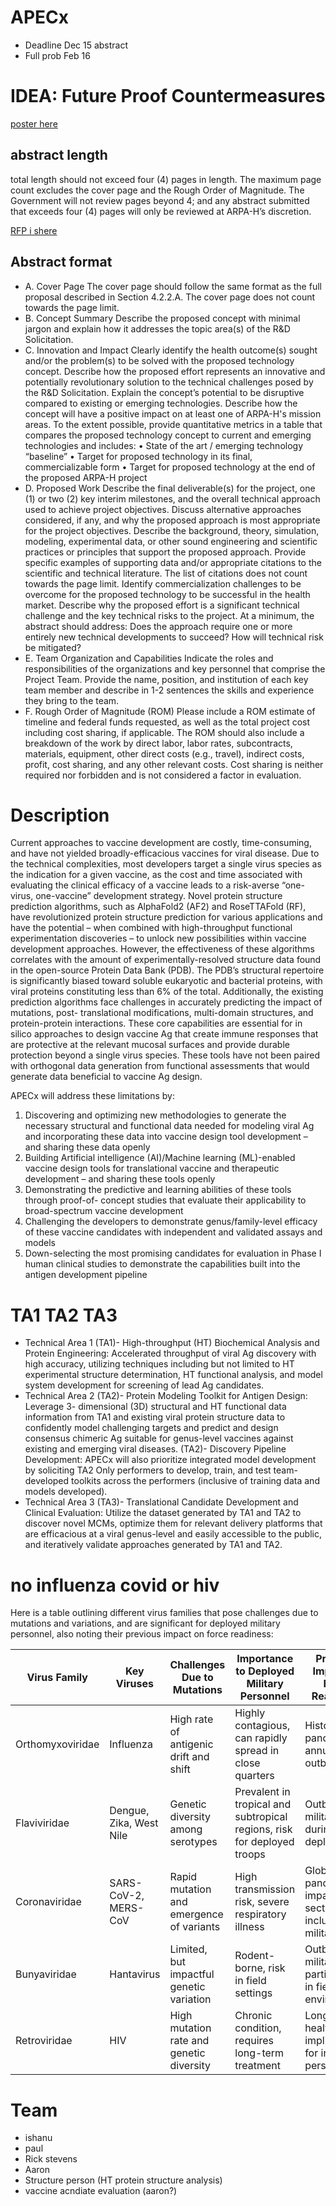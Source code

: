 # APECx

+ Deadline Dec 15 abstract
+ Full prob Feb 16


# IDEA: Future Proof Countermeasures

[poster here]()

## abstract length
total length should not exceed four (4) pages in length. The maximum page count excludes the cover page
and the Rough Order of Magnitude. The Government will not review pages beyond 4; and any
abstract submitted that exceeds four (4) pages will only be reviewed at ARPA-H’s discretion.

[RFP i shere](/uploads/75N99224R00001+APECx+Amd+No.+1.pdf)


## Abstract format

+ A. Cover Page
The cover page should follow the same format as the full proposal described in Section 4.2.2.A.
The cover page does not count towards the page limit.
+ B. Concept Summary
Describe the proposed concept with minimal jargon and explain how it addresses the topic
area(s) of the R&D Solicitation.
+ C. Innovation and Impact
Clearly identify the health outcome(s) sought and/or the problem(s) to be solved with the
proposed technology concept. Describe how the proposed effort represents an innovative and
potentially revolutionary solution to the technical challenges posed by the R&D Solicitation.
Explain the concept’s potential to be disruptive compared to existing or emerging technologies.
Describe how the concept will have a positive impact on at least one of ARPA-H's mission areas.
To the extent possible, provide quantitative metrics in a table that compares the proposed
technology concept to current and emerging technologies and includes:
• State of the art / emerging technology “baseline”
• Target for proposed technology in its final, commercializable form
• Target for proposed technology at the end of the proposed ARPA-H project
+ D. Proposed Work
Describe the final deliverable(s) for the project, one (1) or two (2) key interim milestones, and
the overall technical approach used to achieve project objectives. Discuss alternative approaches
considered, if any, and why the proposed approach is most appropriate for the project objectives.
Describe the background, theory, simulation, modeling, experimental data, or other sound
engineering and scientific practices or principles that support the proposed approach. Provide
specific examples of supporting data and/or appropriate citations to the scientific and technical 
literature. The list of citations does not count towards the page limit. Identify commercialization
challenges to be overcome for the proposed technology to be successful in the health market.
Describe why the proposed effort is a significant technical challenge and the key technical risks
to the project. At a minimum, the abstract should address:
Does the approach require one or more entirely new technical developments to succeed?
How will technical risk be mitigated?
+ E. Team Organization and Capabilities
Indicate the roles and responsibilities of the organizations and key personnel that comprise the
Project Team. Provide the name, position, and institution of each key team member and describe
in 1-2 sentences the skills and experience they bring to the team.
+ F. Rough Order of Magnitude (ROM)
Please include a ROM estimate of timeline and federal funds requested, as well as the total
project cost including cost sharing, if applicable. The ROM should also include a breakdown of
the work by direct labor, labor rates, subcontracts, materials, equipment, other direct costs (e.g.,
travel), indirect costs, profit, cost sharing, and any other relevant costs. Cost sharing is neither
required nor forbidden and is not considered a factor in evaluation.

# Description
Current approaches to vaccine development are costly, time-consuming, and have not yielded
broadly-efficacious vaccines for viral disease. Due to the technical complexities, most
developers target a single virus species as the indication for a given vaccine, as the cost and time
associated with evaluating the clinical efficacy of a vaccine leads to a risk-averse “one-virus,
one-vaccine” development strategy. Novel protein structure prediction algorithms, such as
AlphaFold2 (AF2) and RoseTTAFold (RF), have revolutionized protein structure prediction for
various applications and have the potential – when combined with high-throughput functional
experimentation discoveries – to unlock new possibilities within vaccine development
approaches. However, the effectiveness of these algorithms correlates with the amount of
experimentally-resolved structure data found in the open-source Protein Data Bank (PDB). The
PDB’s structural repertoire is significantly biased toward soluble eukaryotic and bacterial
proteins, with viral proteins constituting less than 6% of the total. Additionally, the existing
prediction algorithms face challenges in accurately predicting the impact of mutations, post-
translational modifications, multi-domain structures, and protein-protein interactions. These core
capabilities are essential for in silico approaches to design vaccine Ag that create immune
responses that are protective at the relevant mucosal surfaces and provide durable protection
beyond a single virus species. These tools have not been paired with orthogonal data generation
from functional assessments that would generate data beneficial to vaccine Ag design.

APECx will address these limitations by:

1. Discovering and optimizing new methodologies to generate the necessary structural and
functional data needed for modeling viral Ag and incorporating these data into vaccine
design tool development – and sharing these data openly
2. Building Artificial intelligence (AI)/Machine learning (ML)-enabled vaccine design tools
for translational vaccine and therapeutic development – and sharing these tools openly
3. Demonstrating the predictive and learning abilities of these tools through proof-of-
concept studies that evaluate their applicability to broad-spectrum vaccine development
4. Challenging the developers to demonstrate genus/family-level efficacy of these vaccine
candidates with independent and validated assays and models
5. Down-selecting the most promising candidates for evaluation in Phase I human clinical
studies to demonstrate the capabilities built into the antigen development pipeline



# TA1 TA2 TA3

+ Technical Area 1 (TA1)- High-throughput (HT) Biochemical Analysis and Protein
Engineering: Accelerated throughput of viral Ag discovery with high accuracy, utilizing
techniques including but not limited to HT experimental structure determination, HT
functional analysis, and model system development for screening of lead Ag candidates.
+ Technical Area 2 (TA2)- Protein Modeling Toolkit for Antigen Design: Leverage 3-
dimensional (3D) structural and HT functional data information from TA1 and existing
viral protein structure data to confidently model challenging targets and predict and
design consensus chimeric Ag suitable for genus-level vaccines against existing and
emerging viral diseases. (TA2)- Discovery Pipeline Development: APECx will also
prioritize integrated model development by soliciting TA2 Only performers to
develop, train, and test team-developed toolkits across the performers (inclusive of
training data and models developed).
+ Technical Area 3 (TA3)- Translational Candidate Development and Clinical
Evaluation: Utilize the dataset generated by TA1 and TA2 to discover novel MCMs,
optimize them for relevant delivery platforms that are efficacious at a viral genus-level
and easily accessible to the public, and iteratively validate approaches generated by TA1
and TA2.

# no influenza covid or hiv


Here is a table outlining different virus families that pose challenges due to mutations and variations, and are significant for deployed military personnel, also noting their previous impact on force readiness:

| Virus Family     | Key Viruses            | Challenges Due to Mutations                | Importance to Deployed Military Personnel                               | Previous Impact on Force Readiness                                |
|------------------|------------------------|--------------------------------------------|------------------------------------------------------------------------|------------------------------------------------------------------|
| Orthomyxoviridae | Influenza              | High rate of antigenic drift and shift     | Highly contagious, can rapidly spread in close quarters                | Historical pandemics, annual outbreaks                           |
| Flaviviridae     | Dengue, Zika, West Nile| Genetic diversity among serotypes          | Prevalent in tropical and subtropical regions, risk for deployed troops| Outbreaks in military during deployments                         |
| Coronaviridae    | SARS-CoV-2, MERS-CoV   | Rapid mutation and emergence of variants   | High transmission risk, severe respiratory illness                     | Global pandemic, impacted all sectors including military         |
| Bunyaviridae     | Hantavirus             | Limited, but impactful genetic variation   | Rodent-borne, risk in field settings                                   | Outbreaks in military, particularly in field environments        |
| Retroviridae     | HIV                    | High mutation rate and genetic diversity   | Chronic condition, requires long-term treatment                        | Long-term health implications for infected personnel             |



# Team

+ ishanu
+ paul
+ Rick stevens
+ Aaron
+ Structure person (HT protein structure analysis)
+ vaccine acndiate evaluation (aaron?)

